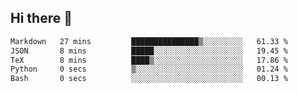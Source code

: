 ## Hi there 👋

<!--START_SECTION:waka-->

```txt
Markdown   27 mins         ███████████████▒░░░░░░░░░   61.33 %
JSON       8 mins          █████░░░░░░░░░░░░░░░░░░░░   19.45 %
TeX        8 mins          ████▒░░░░░░░░░░░░░░░░░░░░   17.86 %
Python     0 secs          ▒░░░░░░░░░░░░░░░░░░░░░░░░   01.24 %
Bash       0 secs          ░░░░░░░░░░░░░░░░░░░░░░░░░   00.13 %
```

<!--END_SECTION:waka-->

<!--
**OliverShang/OliverShang** is a ✨ _special_ ✨ repository because its `README.md` (this file) appears on your GitHub profile.

Here are some ideas to get you started:

- 🔭 I’m currently working on ...
- 🌱 I’m currently learning ...
- 👯 I’m looking to collaborate on ...
- 🤔 I’m looking for help with ...
- 💬 Ask me about ...
- 📫 How to reach me: ...
- 😄 Pronouns: ...
- ⚡ Fun fact: ...
-->
